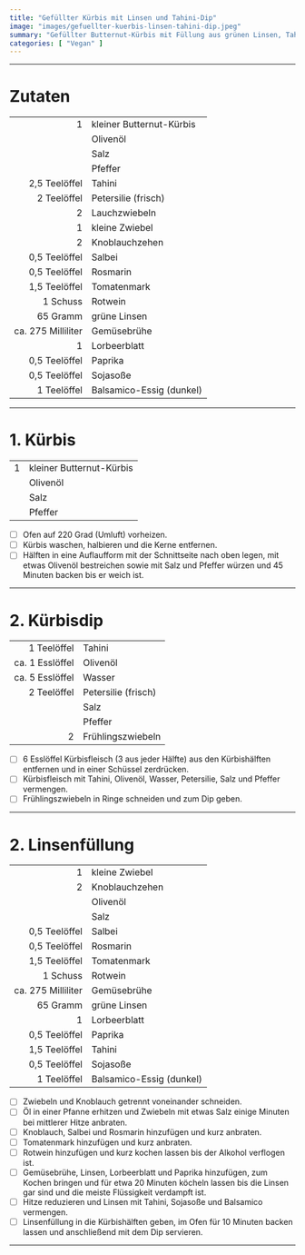 ```yaml
---
title: "Gefüllter Kürbis mit Linsen und Tahini-Dip"
image: "images/gefuellter-kuerbis-linsen-tahini-dip.jpeg"
summary: "Gefüllter Butternut-Kürbis mit Füllung aus grünen Linsen, Tahini und Sojasoße mit einem Kürbis-Tahini-Dip"
categories: [ "Vegan" ]
---
```


---

# Zutaten

|                    |                          |
|-------------------:|:-------------------------|
|                  1 | kleiner Butternut-Kürbis |
|                    | Olivenöl                 |
|                    | Salz                     |
|                    | Pfeffer                  |
|      2,5 Teelöffel | Tahini                   |
|        2 Teelöffel | Petersilie (frisch)      |
|                  2 | Lauchzwiebeln            |
|                  1 | kleine Zwiebel           |
|                  2 | Knoblauchzehen           |
|      0,5 Teelöffel | Salbei                   |
|      0,5 Teelöffel | Rosmarin                 |
|      1,5 Teelöffel | Tomatenmark              |
|           1 Schuss | Rotwein                  |
|           65 Gramm | grüne Linsen             |
| ca. 275 Milliliter | Gemüsebrühe              |
|                  1 | Lorbeerblatt             |
|      0,5 Teelöffel | Paprika                  |
|      0,5 Teelöffel | Sojasoße                 |
|        1 Teelöffel | Balsamico-Essig (dunkel) |

---

# 1. Kürbis

|   |                          |
|--:|:-------------------------|
| 1 | kleiner Butternut-Kürbis |
|   | Olivenöl                 |
|   | Salz                     |
|   | Pfeffer                  |

- [ ] Ofen auf 220 Grad (Umluft) vorheizen.
- [ ] Kürbis waschen, halbieren und die Kerne entfernen.
- [ ] Hälften in eine Auflaufform mit der Schnittseite nach oben legen, mit etwas Olivenöl bestreichen sowie mit Salz
  und Pfeffer würzen und 45 Minuten backen bis er weich ist.

---

# 2. Kürbisdip

|                 |                     |
|----------------:|:--------------------|
|     1 Teelöffel | Tahini              |
| ca. 1 Esslöffel | Olivenöl            |
| ca. 5 Esslöffel | Wasser              |
|     2 Teelöffel | Petersilie (frisch) |
|                 | Salz                |
|                 | Pfeffer             |
|               2 | Frühlingszwiebeln   |

- [ ] 6 Esslöffel Kürbisfleisch (3 aus jeder Hälfte) aus den Kürbishälften entfernen und in einer Schüssel zerdrücken.
- [ ] Kürbisfleisch mit Tahini, Olivenöl, Wasser, Petersilie, Salz und Pfeffer vermengen.
- [ ] Frühlingszwiebeln in Ringe schneiden und zum Dip geben.

---

# 2. Linsenfüllung

|                    |                          |
|-------------------:|:-------------------------|
|                  1 | kleine Zwiebel           |
|                  2 | Knoblauchzehen           |
|                    | Olivenöl                 |
|                    | Salz                     |
|      0,5 Teelöffel | Salbei                   |
|      0,5 Teelöffel | Rosmarin                 |
|      1,5 Teelöffel | Tomatenmark              |
|           1 Schuss | Rotwein                  |
| ca. 275 Milliliter | Gemüsebrühe              |
|           65 Gramm | grüne Linsen             |
|                  1 | Lorbeerblatt             |
|      0,5 Teelöffel | Paprika                  |
|      1,5 Teelöffel | Tahini                   |
|      0,5 Teelöffel | Sojasoße                 |
|        1 Teelöffel | Balsamico-Essig (dunkel) |

- [ ] Zwiebeln und Knoblauch getrennt voneinander schneiden.
- [ ] Öl in einer Pfanne erhitzen und Zwiebeln mit etwas Salz einige Minuten bei mittlerer Hitze anbraten.
- [ ] Knoblauch, Salbei und Rosmarin hinzufügen und kurz anbraten.
- [ ] Tomatenmark hinzufügen und kurz anbraten.
- [ ] Rotwein hinzufügen und kurz kochen lassen bis der Alkohol verflogen ist.
- [ ] Gemüsebrühe, Linsen, Lorbeerblatt und Paprika hinzufügen, zum Kochen bringen und für etwa 20 Minuten köcheln
  lassen bis die Linsen gar sind und die meiste Flüssigkeit verdampft ist.
- [ ] Hitze reduzieren und Linsen mit Tahini, Sojasoße und Balsamico vermengen.
- [ ] Linsenfüllung in die Kürbishälften geben, im Ofen für 10 Minuten backen lassen und anschließend mit dem Dip
  servieren.

---
